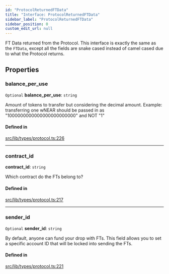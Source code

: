 ```yaml
---
id: "ProtocolReturnedFTData"
title: "Interface: ProtocolReturnedFTData"
sidebar_label: "ProtocolReturnedFTData"
sidebar_position: 0
custom_edit_url: null
---
```


FT Data returned from the Protocol. This interface is exactly the same as the `FTData`, except all the fields are
snake cased instead of camel cased due to what the Protocol returns.

## Properties

### balance\_per\_use

 `Optional` **balance\_per\_use**: `string`

Amount of tokens to transfer but considering the decimal amount.
Example: transferring one wNEAR should be passed in as "1000000000000000000000000" and NOT "1"

#### Defined in

[src/lib/types/protocol.ts:226](https://github.com/keypom/keypom-js/blob/5eb1fcc/src/lib/types/protocol.ts#L226)

___

### contract\_id

 **contract\_id**: `string`

Which contract do the FTs belong to?

#### Defined in

[src/lib/types/protocol.ts:217](https://github.com/keypom/keypom-js/blob/5eb1fcc/src/lib/types/protocol.ts#L217)

___

### sender\_id

 `Optional` **sender\_id**: `string`

By default, anyone can fund your drop with FTs. This field allows you to set a specific account ID that will be locked into sending the FTs.

#### Defined in

[src/lib/types/protocol.ts:221](https://github.com/keypom/keypom-js/blob/5eb1fcc/src/lib/types/protocol.ts#L221)
